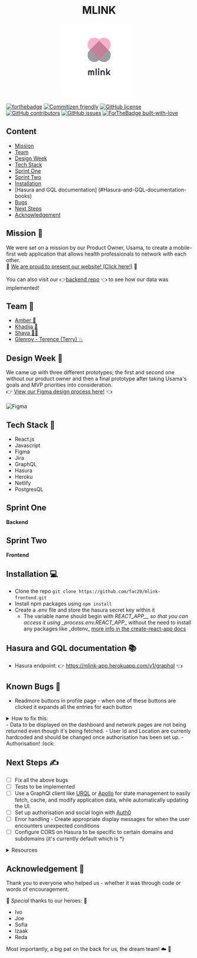 <h1 align="center"> MLINK </h1> 
    
<p align="center">
<img alt="mlink logo" width="200" src="src/assets/images/logo.png"/>
</p>

[![forthebadge](https://forthebadge.com/images/badges/powered-by-coffee.svg)](https://forthebadge.com)
[![Commitizen friendly](https://img.shields.io/badge/commitizen-friendly-brightgreen.svg)](http://commitizen.github.io/cz-cli/)
[![GitHub license](https://img.shields.io/badge/License-MIT-green.svg)](https://shields.io/)
[![GitHub contributors](https://img.shields.io/badge/Contributors-4-blue.svg)](https://GitHub.com/fac20/mlink-frontend/graphs/contributors/)
[![GitHub issues](https://img.shields.io/badge/Issues-5-orange.svg)](https://GitHub.com/fac20/mlink-frontend/issues/)
[![ForTheBadge built-with-love](http://ForTheBadge.com/images/badges/built-with-love.svg)](https://GitHub.com/Naereen/)

## Content

- [Mission](#Mission-rocket)
- [Team](#Team-briefcase)
- [Design Week](#Design-Week-art)
- [Tech Stack](#Tech-Stack-pancakes)
- [Sprint One](#Sprint-One)
- [Sprint Two](#Sprint-Two)
- [Installation](#Installation-computer)
- [Hasura and GQL documentation] (#Hasura-and-GQL-documentation-books)
- [Bugs](#Bugs-bug)
- [Next Steps](#Next-Steps-writing_hand)
- [Acknowledgement](#Acknowledgement-1st_place_medal)

## Mission :rocket:

We were set on a mission by our Product Owner, Usama, to create a
mobile-first web application that allows health professionals to network with each other.
<br>
:confetti_ball:	[We are proud to present our website! (Click here!)](https://mlink.netlify.app/) :confetti_ball:	
<br>
You can also visit our :point_right:[backend repo](https://github.com/fac20/mlink-backend) :point_left:	to see how our data was implemented!

## Team :briefcase:	

- [Amber :angel:](https://github.com/amberrignell)
- [Khadija :fairy: ](https://github.com/khadija-nur)
- [Shaya :mermaid: ](https://github.com/fairyaksh)
- [Glenroy - Terence (Terry) :boom:](https://github.com/RunGT)

## Design Week :art:	

We came up with three different prototypes; the first and second one without our product owner and then a final prototype after taking Usama's goals and MVP priorities into consideration.
<br>
:point_right:	[View our Figma design process here!](https://www.figma.com/file/ScvYrnmlkUleZJQFL0BZPq/MLink-wireframe) :point_left:	
<br>
![Figma](https://i.imgur.com/deAdrPE.png=250x250)

## Tech Stack :pancakes:

- React.js
- Javascript
- Figma
- Jira
- GraphQL
- Hasura
- Heroku
- Netlify
- PostgresQL

## Sprint One 

**Backend**

## Sprint Two

**Frontend**


## Installation :computer:	

- Clone the repo `git clone https://github.com/fac20/mlink-frontend.git`
- Install npm packages using `npm install`
- Create a .env file and store the hasura secret key within it
  - The variable name should begin with _REACT_APP\_\_ so that you can access it using
    \_process.env.REACT_APP_<variable-name>_ without the need to install any packages like \_dotenv_
    [more info in the create-react-app docs](https://create-react-app.dev/docs/adding-custom-environment-variables/)

## Hasura and GQL documentation :books:	

- Hasura endpoint: :point_right: https://mlink-app.herokuapp.com/v1/graphql :point_left:

## Known Bugs :bug:	

- Readmore buttons in profile page - when one of these buttons are clicked it expands all the entries for each button
<details>
<summary> How to fix this:</summary>
    
- Set a unique state for each component that's using the dropdown
</details>
- Data to be displayed on the dashboard and network pages are not being returned even though it's being fetched.
- User Id and Location are currenly hardcoded and should be changed once authorisation has been set up.
- Authorisation! :lock:

## Next Steps :writing_hand:	

- [ ] Fix all the above bugs
- [ ] Tests to be implemented
- [ ] Use a GraphQl client like [URQL](https://formidable.com/open-source/urql/) or
      [Apollo](https://www.apollographql.com/) for state management to easily fetch, cache, and modify application data,
      while automatically updating the UI.
- [ ] Set up authorisation and social login with [Auth0](https://auth0.com/)
- [ ] Error handling - Create appropriate display messages for when the user encounters unexpected conditions
- [ ] Configure CORS on Hasura to be specific to certain domains and subdomains (it's currently default which is \*)

<details>
<summary> Resources</summary>
- [Using JWTs for GraphQL Authorization with Hasura](https://auth0.com/blog/using-jwts-for-graphql-authorization-with-hasura/)  
- [URQL Docs](https://formidable.com/open-source/urql/docs/)  
- [Apollo Docs](https://www.apollographql.com/docs/react/)  
- [Configure CORS on Hasura](https://hasura.io/docs/1.0/graphql/core/deployment/graphql-engine-flags/config-examples.html#configure-cors)

</details>

## Acknowledgement :1st_place_medal:

Thank you to everyone who helped us - whether it was through code or words of encouragement.

:superhero: _Special_ thanks to our heroes: :superhero:

- Ivo
- Joe
- Sofia
- Izaak
- Reda

Most importantly, a big pat on the back for us, the dream team! :cloud: :stars:
